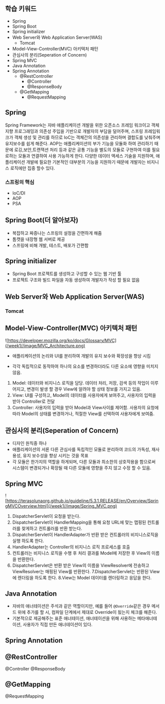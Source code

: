 ## 학습 키워드

- Spring
- Spring Boot
- Spring initializer
- Web Server와 Web Application Server(WAS)
  - Tomcat
- Model-View-Controller(MVC) 아키텍처 패턴
- 관심사의 분리(Seperation of Concern)
- Spring MVC
- Java Annotation
- Spring Annotation
  - @RestController
    - @Controller
    - @ResponseBody
  - @GetMapping
    - @RequestMapping

## Spring

Spring Framework는 자바 애플리케이션 개발을 위한 오픈소스 프레임 워크이고 객체 지향 프로그래밍과 의존성 주입을 기반으로 개발자의 부담을 덜어주며, 스프링 프레임워크가 객체 생성 및 관리를 하므로 IoC는 객체간의 의존성을 관리하며 결합도를 낮춰주며 유지보수를 쉽게 해준다. AOP는 애플리케이션의 부가 기능을 모듈화 하여 관리하기 때문에 로깅,보안,트랜잭션 처리 등과 같은 공통 기능을 별도의 모듈로 구현하여 이를 필요로하는 모듈과 연결하여 사용 가능하게 한다. 다양한 데이터 액세스 기술을 지원하며, 애플리케이션 개발에 필요한 기본적인 대부분의 기능을 지원하기 때문에 개발자는 비지니스 로직에만 집중 할수 있다.

### 스프링의 핵심

- IoC/DI
- AOP
- PSA

## Spring Boot(더 알아보자)

- 복잡하고 짜증나는 스프링의 설정을 간편하게 해줌
- 톰캣을 내장형 웹 서버로 제공
- 스프링에 비해 개발, 테스트, 배포가 간편함

## Spring initializer

- Spring Boot 프로젝트를 생성하고 구성할 수 있는 웹 기반 툴
- 프로젝트 구조와 빌드 파일을 자동 생성하여 개발자가 작성 할 필요 없음

## Web Server와 Web Application Server(WAS)

### Tomcat

## Model-View-Controller(MVC) 아키텍처 패턴

![https://developer.mozilla.org/ko/docs/Glossary/MVC](/week1//image/MVC_Architecture.png)

- 애플리케이션의 논리와 UI를 분리하여 개발의 유지 보수와 확장성을 향상 시킴

* 각각 독립적으로 동작하여 하나의 요소를 변경하더라도 다른 요소에 영향을 미치지 않음.

1. Model: 데이터와 비지니스 로직을 담당. 데이터 처리, 저장, 검색 등의 작업이 이루어지고, 변경이 발생 할 경우 View에 알려야 할 상태 정보를 가지고 있음.
2. View: UI를 구성하고, Model의 데이터를 사용자에게 보여주고, 사용자의 입력을 받아 Controller로 전달
3. Controller: 사용자의 입력을 받아 Model과 View사이를 제어함. 사용자의 요청에 따라 Model의 상태를 변경하거나, 적절한 View를 선택하여 사용자에게 보여줌.

## 관심사의 분리(Seperation of Concern)

- 디자인 원칙중 하나
- 애플리케이션의 서론 다른 관심사를 독립적인 모듈로 분리하여 코드의 가독성, 재사용성, 유지 보수성을 향상 시키는 것을 목표
- 각 모듈은 한가지의 역할을 하게되며, 다른 모듈과 최소한의 상호작용을 함으로써 시스템이 변경되거나 확장될 때 다른 모듈에 영향을 주지 않고 수정 할 수 있음.

## Spring MVC

![https://terasolunaorg.github.io/guideline/5.3.1.RELEASE/en/Overview/SpringMVCOverview.html](/week1//image/Spring_MVC.png)

1. DispatcherServlet이 요청을 받는다.
2. DispatcherServlet이 HandlerMapping을 통해 요청 URL에 맞는 맵핑된 컨트롤러를 찾게하고 컨트롤러를 반환 받는다.
3. DispatcherServlet이 HandlerAdapter가 반환 받은 컨트롤러의 비지니스로직을 실행 하도록 한다.
4. HandlerAdapter는 Controller의 비지니스 로직 프로세스를 호출
5. 컨트롤러는 비지니스 로직을 수행 후 처리 결과를 Model에 저장한 후 View의 이름을 반환한다.
6. DispatcherServlet은 반환 받은 View의 이름을 ViewResolver에 전송하고 ViewResolver는 매핑된 View를 반환한다.
   7.DispatcherServlet는 반환된 View에 렌더링을 하도록 한다.
   8.View는 Model 데이터를 렌더링하고 응답을 한다.

## Java Annotation

- 자바의 애너테이션은 주석과 같은 역할이지만, 예를 들어 `@Override`같은 경우 메서드 위에 추가를 할 시, 컴파일 단계에서 제대로 Override이 됬는지 체크를 해준다.
- 기본적으로 제공해주는 표준 애너테이션, 애너테이션을 위해 사용하는 메타애너테이션, 사용자가 직접 만든 애너테이션이 있다.

## Spring Annotation

## @RestController

@Controller
@ResponseBody

## @GetMapping

@RequestMapping

